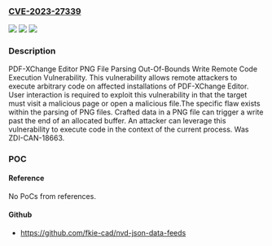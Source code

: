 ### [CVE-2023-27339](https://cve.mitre.org/cgi-bin/cvename.cgi?name=CVE-2023-27339)
![](https://img.shields.io/static/v1?label=Product&message=PDF-XChange%20Editor&color=blue)
![](https://img.shields.io/static/v1?label=Version&message=%3D%209.4.363.0%20&color=brighgreen)
![](https://img.shields.io/static/v1?label=Vulnerability&message=CWE-787%3A%20Out-of-bounds%20Write&color=brighgreen)

### Description

PDF-XChange Editor PNG File Parsing Out-Of-Bounds Write Remote Code Execution Vulnerability. This vulnerability allows remote attackers to execute arbitrary code on affected installations of PDF-XChange Editor. User interaction is required to exploit this vulnerability in that the target must visit a malicious page or open a malicious file.The specific flaw exists within the parsing of PNG files. Crafted data in a PNG file can trigger a write past the end of an allocated buffer. An attacker can leverage this vulnerability to execute code in the context of the current process. Was ZDI-CAN-18663.

### POC

#### Reference
No PoCs from references.

#### Github
- https://github.com/fkie-cad/nvd-json-data-feeds

